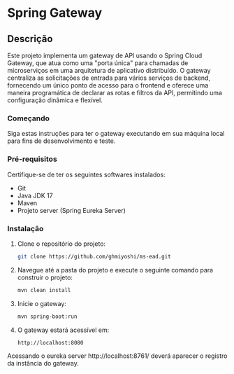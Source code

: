 # Spring Gateway

## Descrição
Este projeto implementa um gateway de API usando o Spring Cloud Gateway, que atua como uma 
"porta única" para chamadas de microserviços em uma arquitetura de aplicativo distribuído. O gateway centraliza as solicitações de entrada para vários serviços de backend, fornecendo um único ponto de acesso para o frontend e oferece uma maneira programática de declarar as rotas e filtros da API, permitindo uma configuração dinâmica e flexível.

### Começando
Siga estas instruções para ter o gateway executando em sua máquina local para fins de 
desenvolvimento e teste.

### Pré-requisitos
Certifique-se de ter os seguintes softwares instalados:

- Git
- Java JDK 17
- Maven
- Projeto server (Spring Eureka Server)

### Instalação
1. Clone o repositório do projeto:
    ```bash
    git clone https://github.com/ghmiyoshi/ms-ead.git
    ```

2. Navegue até a pasta do projeto e execute o seguinte comando para construir o projeto:
    ```bash
    mvn clean install
    ```

3. Inicie o gateway:
    ```bash
    mvn spring-boot:run
    ```

4. O gateway estará acessível em:
    ```bash
    http://localhost:8080
    ```

Acessando o eureka server http://localhost:8761/ deverá aparecer o registro da instância do gateway.